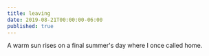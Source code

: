 ```yaml
---
title: leaving
date: 2019-08-21T00:00:00-06:00
published: true
---
```


A warm sun rises
on a final summer's day
where I once called home.